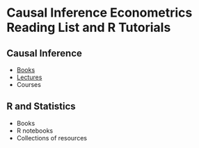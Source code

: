 # Causal Inference Econometrics Reading List and R Tutorials

## Causal Inference

- [Books](https://github.com/annastavniychuk/econometrics_library/blob/main/causal_inference_books.md)
- [Lectures](https://github.com/annastavniychuk/econometrics_library/blob/main/causal_inference_lectures.md)
- Courses
  
## R and Statistics

 - Books
 - R notebooks
 - Collections of resources


